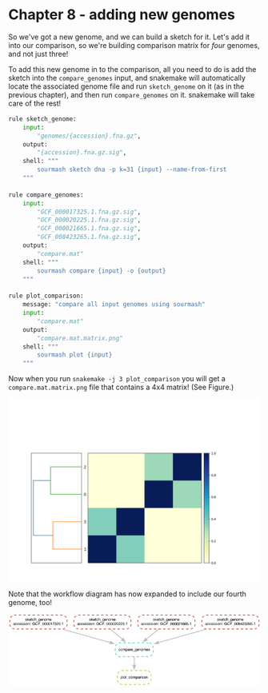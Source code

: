 # Chapter 8 - adding new genomes

So we've got a new genome, and we can build a sketch for it. Let's
add it into our comparison, so we're building comparison matrix
for _four_ genomes, and not just three!

To add this new genome in to the comparison, all you need to do is add
the sketch into the `compare_genomes` input, and snakemake will
automatically locate the associated genome file and run
`sketch_genome` on it (as in the previous chapter), and then run
`compare_genomes` on it.  snakemake will take care of the rest!

```python
rule sketch_genome:
    input:
        "genomes/{accession}.fna.gz",
    output:
        "{accession}.fna.gz.sig",
    shell: """
        sourmash sketch dna -p k=31 {input} --name-from-first
    """

rule compare_genomes:
    input:
        "GCF_000017325.1.fna.gz.sig",
        "GCF_000020225.1.fna.gz.sig",
        "GCF_000021665.1.fna.gz.sig",
        "GCF_008423265.1.fna.gz.sig",
    output:
        "compare.mat"
    shell: """
        sourmash compare {input} -o {output}
    """

rule plot_comparison:
    message: "compare all input genomes using sourmash"
    input:
        "compare.mat"
    output:
        "compare.mat.matrix.png"
    shell: """
        sourmash plot {input}
    """
```

Now when you run `snakemake -j 3 plot_comparison` you will get a
`compare.mat.matrix.png` file that contains a 4x4 matrix! (See Figure.)

![4x4 matrix comparison of genomes](images/2023-snakemake-slithering-section-2-4x4-mat.png)

Note that the workflow diagram has now expanded to include our fourth genome, too!

![interm3 graph of jobs](images/2023-snakemake-slithering-section-2-interm4-dag.png?raw=true)

